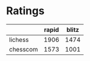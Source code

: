 # Ratings

|          | rapid | blitz |
|----------|-------|-------|
| lichess  | 1906 | 1474 |
| chesscom | 1573 | 1001 |
